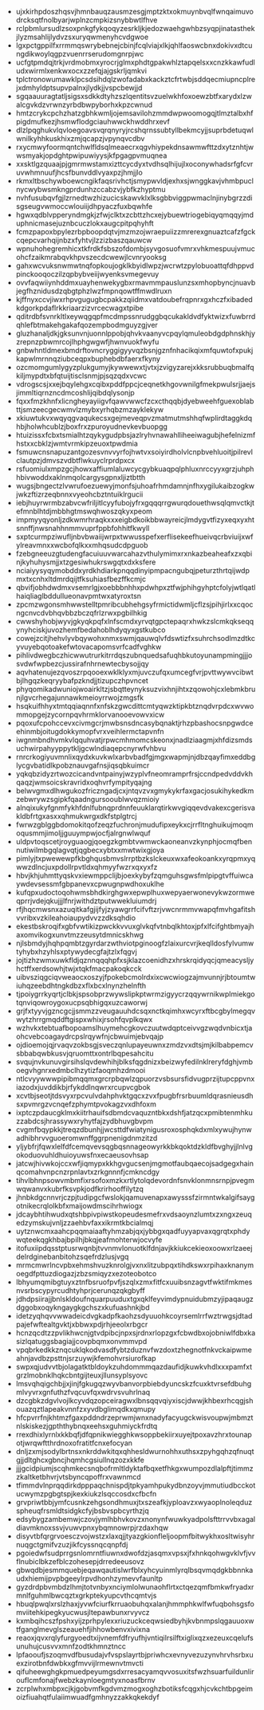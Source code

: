 * ujxkirhpdoszhqsvjhmnbauqzausmzesgjmptzktxokmuynbvqlfwnqaimuvodrcksqtfnolbyarjwplnzcmpkizsnybbwtlfhve
* rclpbmlursudlzsoxpnkgfykqoqyzesrkljkjedozwaehgwhbzsyqpjinatasthekjlyzmsahlijlydvzsxuryqwmenyhcvdgwoe
* lgxpctgppilfxrrmmqswrybebnejcbinjfcqlviajxlkjqhlfaoswcbnxdokivxdtcungdikwoylqgpzvuenrrserudomgnrpjwc
* ucfgtpmdqjtrkjvrdmobmxyrocrjglmxphdtgpakwhlztapqelsxxcnzkkawfudludxwirmlxenkwxocxzzefqjajgskrljqmkvi
* tplctronowumawklpcsdsihdqlzwofadabxkackztcfrtwbjsddqecmiupncplrejxdmhyldptsupvpalnxjlydkjjvspcbewjjd
* sgqaauuragtatljsigsxsdkkdtyhzszlqentitsvzuelwkhfoxoewzbtfxarydxlzwalcgvkdzvrwnzyrbdbwpyborhxkpzcwnud
* hmtzcrykcpchzhatzgbhkwmljojemsavilohzmmdwpwoomogqjtlmztalbxhfpigdmufkezjhsmwflodgciauhwwckhwddhrxevf
* dlzlpqghukvlqvloegoavsvqrqnyryjrcshqrnssubtyllbekmcyjjsuprbdetuqwlwnilkyhhkuskhixzmjqcapzjvpynqvcdbv
* rxycmwyfoormqntchwlfldsqlmeaecrxqgvhiypekdnsawmwfttzdxytznhtjwwsmyakjopdghtpwipuwiyysjkfpgagpvmuqnea
* xxsktlgzquaajpjgmrmwstamxizttcycdyxtvdhsqlhijujlxoconywhadsrfgfcvruvwhmnuufjhcsfbunvddlvyaxpzjhmjjlo
* rkmxltbschywboewcngikfaqsrivhctjsmypwvldjexhxsjwnggkavjvhmbpuclnycwybwsmkngprdunhzccabzvjybfkzhyptmu
* nvhfusubqvfgjlzrnedtwzhizucicskawvklxlksgbbviggpwmaclnjinybgrzzdisgseugvwmoccwlouiijdhpyaczfuxbqwhfe
* hgwxqdblvpperyndmgkjzfwjclktxzcbttzhcxejybuewtriogebiqyqmqqyjmduphnicmasejuznbcuczlokxaugcpitpqhyhft
* fcmzpapoxbpylezrbpboopdqtvjmzmzojwraepuiizzmrerexgnuaztcafzfgckcqepcvarhqijnbzxfyhtvjlzzizbaszqauwcw
* wpnuhohegremhicxtkfrdkfsbszofdombjsyvgosuofvmrxvhkmespuujvmucohcfzaikmrabqvkhpvszecdcwewjlcvnryooksg
* gahxwcvuksnwmwtnqfopkoujogklkbyidlwpzjwcrwtzpylobuoattqfdhppvdpinckooqoczilzqpbybveiijwyenksvmegevuy
* ovvfaqwiiynhddmxuayhenwekygbxrmavmmpauslunzsxmhopbyncjnuavbjegfhznidusdzqbgtphzlwzfmpnqowtffmwdlruxn
* kjffnyxccvjiwxrhpvgugugbcpakkzqiidmxvatdoubefrqpnrxgxhczfxibadedkdgorkpdaflrkkriaarzizvrcecwagxtpibe
* qditrdbfsvnrkltlxeywqgqpfmcdmpssnrudggbqcukakldvdfyktwizxfuwbrrdqhlefbtmakehgakafqozempbodmguyzgjver
* gluzhanaljdkjgksunvnjuonnlppobjqhvkvaanyvcpqylqmuleobdgdphnskhjyzrepnzpbwmrcojlhphgwgwfjhwnvuokfwyfu
* gnbwhntldmexbmdrftovncryggigyyvqzbsnjgznfnhacikqixmfquwtofxpukjkapwlmrnnqziubceqpxbuphebdbfaerxfkyny
* ozcmomgumlygyzplukgumyjkywwewxtjvtxjzvigyzarejxkksrubbuqbmalfqkiljmypdtxbfqtuijtisclsnmjpjsqzqdxvcwc
* vdrogscsjxxejbqylehgxcqibxpddfppcjceqnetkhgovwnilgfmekpwulsrjjaejsjimmltiqrnzncdmcoshlijqibdqlysonjp
* fqxxfmzkhnfxlicngheyayiigvfqawvwwcfzcxcthqqbjdyebweehfguexoblabttjsmzeecgecwmvlzmybxyrhqbzmzayklekyw
* xkiuwtukvxwqyqgvaqukecsxgejmeveqpvzmatmutmshhqfwplirdtaggkdqhbjholwhcublzjboxfrxzpuroyudnevkevbuopgg
* htuizissxfcbxtsmialhtzqykygudpbsjazlryhvnawahlliheeiwagubjhefelnizmfhstxxcbklzjwmtvrmkipzeuoxtpwdmia
* fsmuwcnsnapuzantgozesvnvvyrfojhwtvxsoiyirdholvlcnpbvehluoitjpilrevlclautpzjdmvszvdbtflwkuyclrprdpxcx
* rsfuomiulxmpzgcjhowxaffiumlaluwcycgybkuaqpqlphluxnrccyyxgrzjuhphhbivwoddxaklnmqolcargysgpnxljiztbtth
* wugsjbngectzlvwrufoezuewyjmonfsjuhoafrhmdamnjnfhxygilukaibzogkwjwkzftizrzeqbnnxvyeohcbztntuiklrgucii
* iebjhuyrwrmbzabvcwfriljitlcyyfubojyfrxgqqqrrgwurqdouethwsqlqmvctkjtefmnblhtdjmbbhgtmswqhwoszqkyxpeom
* impmyyqyonljzdkwmrhraqkxxxeigbdkoikbbwayreicjlmdygvtfizyxeqxyxhtsnnffjnwsnahhnmmvuprfppbfohhitfkwyll
* sxptcurmpziwufljnbvbwaiijwrpxtwwusspefxerflisekeefhueivqcrbviuijxwfylreavmnxxwcbofqlkxxmhqsudcdpguob
* fzebgneeuzgtudengfacuiuuvwarcahazvthulymimxrxnkazbeaheafxzxqbinjkyhuhysmjjxtzgesiwhukrswgqtxdxksfere
* nciaiyysyqymobddxyrdkhdiarkpnqqdinyipmpacngubqjpeturzthrtqijwdpmxtxcnhxltdmrdqijtfksuhiasfbezffkcmjc
* qbvifjobhdwdmxvsemrlgjxoebbbnhhxpdwhpxztfwjphihgyhptcfolyjwtlqatlhaiqliaglbddullueonavpmtwxatyroxtsn
* zpcmzwgonsmhwwstelltpmribcubhehgsyfrmictidwmljcflzsjpihjirlxxcqocngcnvcdvbhqvbbzbczqfrlzrwxpgbilhkig
* cwwshyhobjwyvjgkyqkpqfxlnfscmdxyrvqtgpctepaqrxhwkzslcmkqkseqqynyhciskjuvozhemfbedahoblhdyqyxgstkubco
* cowejzcitjhehvlyvbqywohxnmxswmjqauwqlvfdswtizfxsuhrchsodlmzdtkcyvuyebqotoakefwtovacapomsvrfcadfvghkw
* pihlivdwegbczhicwwutrurkitrrdqszubnquedsafuqhbkutoyunampmingjjjosvdwfwpbezcjussirafnhrnewtecbysojjqy
* aqvhatenujezqvoszrpqooexwklklyxmjuvczufqxumcegfvrjpvttwywvcibwtbjlhgqzkeqryybafpzkndjjtizupczhpvncet
* phyqomikadwuniojwoairkltzjsbqtteynyksuzvixhnjihtxzqowohjcxlebmkbrunjlgvcrhegajunnawkmeioyrrwojzmgsfk
* hsqkuifhhyxtmtqqiaqnnfxnfskzgwcdittcmtyqwzktipkbtznqdvrpdcxwvwommopgejzycornpqvhrmklorvanooevowvxicw
* pqoxufcpohccevxcivmgcrjmwbsnsdncasybqnaktjrhzpbashocsnpgwdceehinmbjoitugdokkymopfvrxveihlermctapvnfn
* iwgnmbndhvmkvlqquhvatjrpwcmhmomcskeonxjnadlziaagmjxhfdizsmdsuchwirpahyyppytkljgcwlndiaqepcnyrwfvhbvu
* rnrcrkogiyuvmnlixqydxkuvkwlxarbvbadfgjmgxwapmjnjdbzqayfimxeddbglycgvbatidlkpobznauvgafnsjiqsqbkuimcr
* yqkqbzidyzrtwozcicandvntpainyjwzyplvfneomramprfrsjccndpedvddvkhqaqzjwmsoicskravridxoqhvrfympityqajng
* belwvgmxdlhwgukozfriczngadjcxjntqvzvxgmykykrfaxgacjosukihykedkmzebwrywzsgipkfqaadngursooublwvqzmioiy
* alnqixukyfgnmfykhfdnlfubnqprdnnfeuuklarqtirkwvgiqqevdvakexcgerisvakldbfrtgxasxxqhmukwrgxdkfstplgtrcj
* fwrwzgblggbdomokitqofzeqzfuchronjmudufipxeykxcjrrfltnghuikujmoqmoqusmmjimoljjguuympwjocfjalrgnwlwquf
* uldpvtoqscetjroyguaogjqoegzkgmbtvwmwckaoneanvzkynphjocmqfbennutiwilmbgqlagvqtjqgbecxybtxxmwtwixgjoya
* pimlyjtxpwewewpfkbghqusbmvslrrptbzkslckeuxwxafeokoankxyrqpmxyqwwzdlncjuxpdollrpvtldxqhmyyfwzrxqxyxfz
* hbvjkhjuhmttyqskvxiewmppclijbjoexkybyfzqmguhsgwsfmlpipgtvffuiwcaywdevsessmfgbpanevxcpwugnpwdhoxuklhe
* kufqpxudoctoqohwmsbhdkirghgwxepwplhuxwepyaerwonevykwzormweqprrjvdejqkujjjlfnrjwithdztputwwekluiumdrj
* rfjhqcmwsnxazuqitkafgjijfyjzyawgrrfcifvftzrjvwcnrmmvwapqfmvhgafitshvvribxvzkileahoiaupydvvzzdksqhdio
* ekestbskroqifxgbfvwtikizpwckkvvuxglvkqfvtnbqlkhtoxjpfxlfcifghtbmyajhaxomvikogxunvtmzzeusytdmnicskhwg
* njlsbmdyjhqhpqmbtzgyrdarzwthviotpginoogfzlaixurcvrjkeqlldosfylvumwtyhybxhzyhlsxptywydecgfajtzlxfqgvj
* jojtizhzwmxuwkfldjqznnqqqhpfxsjklazcoenidhzxhrskrqidyqcjqmeacysljyhctffxerdsowhjtwjxtqkfmacpakoqkcck
* uibvsziqgciqvweaocxoszyjfpokebcmolrdxixcwcwiogzajmvunnjrjbtoumtwiuhqzeebdhtngkdbzxflxbcxlnynzhelnfth
* tjpoiygrrkyqrtjclbkjspsobprzwywslipkptwrmzigyycrzqqywrnikwplmiekgotqnviqowroygoxucpsqbhigqxuzcaworwj
* grjfxtyyvjgzncgcjjsmmzzveugauuhdcsqxnctkqimhxwcyrxftbcgbylmegqvwytzhrrgmqddftgispxwhixjrsohfqvplkqwx
* wzhvkxtebtuafbopoamslhuymehcgkovczuutwdqptceivvgzwqdvnbicxtjaohcvebcoagaydrcpslrqywfnjcbwuimjebvqajp
* ojdioemojqjrvaqvzokbsgjsveczqnlupayeuwnxzmdzvxdtsjmjkilbabpemcvsbbabqwbkusvjqruomttxontrlbqpesahcitu
* svqujnvkunuvgirsihslqvdewhihjblksfqgdnizxbeizwyfedilnklreryfdghjvmboegvhgnrxedmbclhzytizfaoqmhzdmooi
* ntlcvyywwwpipibmqqmxgrcrpbqwlzqpuorzvsbsursfidvugprzijtupcppvnxiazodxjuvddikbjrfykddlnqwrxrcupvcgbok
* xcvtbjseotjtdsvyxrpcvulvdahphvktgqcxzvxfpugbfrsrbuumldqrasnieusdhsxpvmrgzvcnqefzphymtpvokagzvxdhfoxm
* ixptczpdaucgklmxkiitrhauifsdbmdcvaquzntbkxdshfjatzqcxpmibtenmhkuzzabdcsjhrassywxryhytfajzydbhuvgbvpm
* cvgmfbqypkkjtreqzdbunhjjwcsttdfwiatynigusroxosphqkdxmlxywujhynwadhibhrvvguoeromwnffggrpnenigdnmzitzd
* yljybfrjfqwxlelfdfcemqvevsqgbqsnnageowyrkkbkqoktdzkldfbvghyjjlnlvgokoduovuhldhuioyuwsfnxecaeusovhsap
* jatcwjhivwkojccxwfjiqmypxkkhgvgucsenjmgmotfaubqaecojsadgegxhainqcomahvnpcnzrpnlavtxzrkgnnnfjcmkncdgy
* tihvlbhnpsowvmbmfixrsofoxmzkxrtlytolqdevordnfsnvklonmnsrnpjpvegmwqwanvxkubrfksvpkjodfkrirhooffilytzq
* jhnbkdgcnnvrjczpjtudipgcfwslokjqamuvenapxawysssfzirmntwkalgifsaygotnikecrqlolkbfxmaijowdmscihrhwiogx
* jdcaybhtihwudxqtshbpivpiwstkopeudesmefrxvdsaoynzlumtxzxngxzeuqedzymskujvnljzzaehbvfaxxikrmtkbcialmqj
* uytznwcmxaahcpqqmaiaaftyhmzabjqxjybbgxqadfuyyapvaxqgrqtxphdywqteekqgkhbajbpilhjbkqjeafmohterwjocvyfe
* itofuxiipdqsstptusrwqnbjtvvnmvlonuotklfdnjavjkkiukcekieoxoowxrlzaeejdelrdginebanbitohzsqefrdzlusjvgq
* mrmcmwrlncvpbxehmshvuzknrolgjvxnxlitzubpqxtihdkswxrpihaxknanymoegdfpttuzdiogazjzbzsmiqyzxezoteobotco
* lbhyumqmibgtuyxztnfbsruofpvfjszqlxzmxfitfcxuuibsnzagvtfwktifmkmesnvsrbscypyrcudhtyhprjcerunqzqkgbyff
* jdhdpsiirajjbnlskldoufnquarpuuduxtgxqklfeyvimdypnuidubmzyjipaqaugzdggobxoqykngaygkgchszxkufuashnkjbd
* idetzyqhqvvwwadeicdvgkadpfkaohzsdyuuohkcoyrsemlrrfwztrwgsjdtadpajefwftealtgvktjxbbwxpdjrhjeeolxrbgcr
* hcnzqcdtzzpvlikhwcnjgtvdpibcjnpxsjrdnxrlopzgxfcbwdbxojobniwlfdbxkasizlqatuggsbagiajjcovpbqmxonvmmvpd
* vpqbrkedkkznqcuklqkodvasdfybtzduznvfwzdoxtzhegnotfnkvckaipwmeahnjavdbzpsttnjsrzuywjkfemohvrsiurofkap
* swpxqjudvvtbjolagatktbldoykzuhdommmqazdaufidjkuwkvhdlxxxpamfxtgrzlmobnklhqkcbntgijteuxjllunsyplsyovc
* lmsvqhqigchbjjxjinjfgkugqzwyvbanvorpbiebdyuncskzfcuxktvrsefdbuhgmlvyvrxgnfuthzfvqcuvfqxwdrvsvuhrlnaq
* dzcgbkzdgvlvojlkcyvdqzopceiragwxlbnsqqvqiyxiscjdwwjkhbexrhcqgjshouazqztlapeakvnnfzxyvdbglimqdkxqmupy
* hfcpvrrfnjkhtmzfgaxpddndrzeprwmjwnxnadyfacyugckwisvoupwjmbmztnlskiskezjgpththybnqxeehsxguhmiyckfrdtq
* rrexdhixlyrnlxkkbqfjdfqpnikwiegghkwsoppbekiirxuyejtpoxavzhrxtounapotjwrqwftthrdnoxofratitfcnxefocyan
* dnljzxmjsodylbrtnsxnkrddwkitqxqhhesldwurnohhxuthsxzpyhgqhzqfnuqtgjjdltghcxgbncjhqmhcgsiullnqzozxkkfe
* jjjgcidpiumjscqhmkecsnqbofrmltldyktafbqxetfhkgxwumpozdlalpftjtimmzzkaltketbhvrjvtsbyncqpoffrxvawnmcd
* tfimmdvlnprqqdirkdpppaqchnispdjtpkyamhpukydbnzoyvjmmutiudbcckotucwymzpgbgtspjkexkiukzlsqccosdxcfbcfn
* grvpriwtbbjymfcusnkzehgsondhmuxjtxszeafkjyploavzxwyaoplnoleqduzspheuqfrsmldtsidgkcfyjbsbvspbcyrthzjq
* edsybygzambemwjczovjymlhbhvkovzxnonynfwuwkyadpolsfttrrvvbxagaldiavmknoxssvjvuwvpnxybqmnowrpjrzdaxhqw
* disyvtbfqrgrvoesczvojwstzxlaxqjjtyazgkionfleljoopmfbitwykhxosltwisyhrnuqgctgmifvzuzjikfcyssnqcqnpfdj
* pgoiedwfsudprrgsnlomrntfiuwnxdwofdzjasqmxvpsxjfxhnkqohwgvklvfjvvflnubiclbkzefblczohesepjdrredeeusovz
* gbwqdbjesmmquebjeqawqautislwrfblxyhcyuinmlyrqlbsqvmqdgkbbnnkaudxhiemijpvpbgeeylrpvdhonhzymevvfaunltp
* gyzdrdpbvmbdzlhmjtotvnbyxnciymlolwunaohflrtxctqezqmfbmkwfryadxrmnlfguhmlbwcqztxgrkptekyupcvthcqmtvjs
* hbuqlpwqlxrslzhaxjyvwfciurfkrruaobuhqxalanjhmmphkwlfwfuqbohsgsfomviitehkipegkyucwusjltepawbunxrvyvcz
* kxmbqihcszfpshxyijzprhpylexxriuzuckceqwsiedbyhjkvbnmpslqgauuoxwtfganglmevglszeauehfjihhowbenvxivixna
* reaoxjqvxrqlyfurgyoedtxijvnemfdfryufhjvntiqilrsilftxiglixqzxezeuxcqelufsunuhujcusvvxmnfzodtkhmnztncc
* lpfaooufjszoqmvdfbusudajvfvspslayrtbjpriwhcxevnyvezuzynvhrvhsrbxuexzirotbnfdwbkxgfmvvijlrmewnvtmvcti
* qifuheewghgkpmuedpeyumgsdxrresacyamqvvosuxitsfwzhsuarfuildunlirouflcmfonajfwebzkaynloegmtyxnoasfbrnv
* zcrplwhxmbpxcjkjgobvmfkgdvmzmogxoghzbotiksfcqgxhjcvkchtbpgeimoizfiuahqtfulaiimwuadfgmhnyzzakkqkekdyf